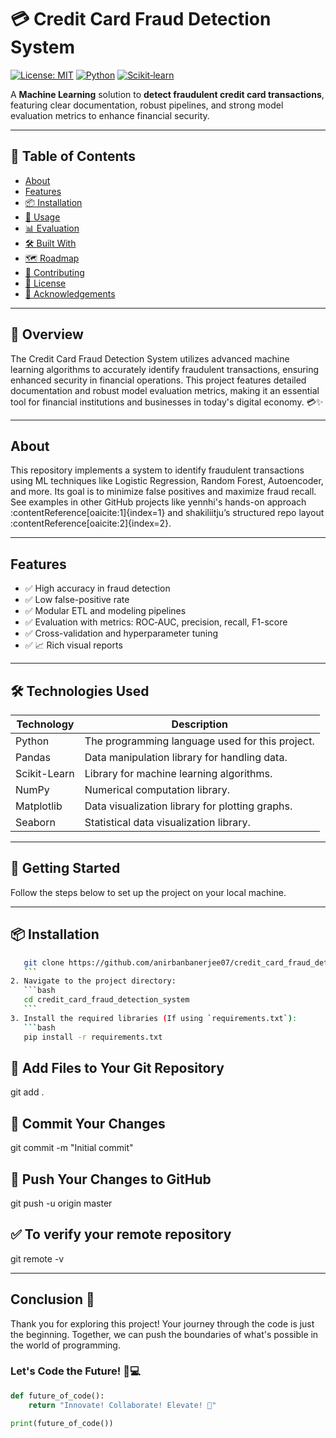 # 💳 Credit Card Fraud Detection System

[![License: MIT](https://img.shields.io/badge/License-MIT-yellow.svg)]()
[![Python](https://img.shields.io/badge/Python-3.8%2B-blue.svg)]()
[![Scikit‑learn](https://img.shields.io/badge/Scikit--learn-ml-brightgreen.svg)]()

A **Machine Learning** solution to **detect fraudulent credit card transactions**, featuring clear documentation, robust pipelines, and strong model evaluation metrics to enhance financial security.

---

## 🚀 Table of Contents

- [About](#about)  
- [Features](#features)  
- [📦 Installation](#installation)  
- [🎯 Usage](#usage)  
- [📊 Evaluation](#evaluation)  
- [🛠️ Built With](#built-with)  
- [🗺️ Roadmap](#roadmap)  
- [🤝 Contributing](#contributing)  
- [📄 License](#license)  
- [👤 Acknowledgements](#acknowledgements)

---

## 📖 Overview
The Credit Card Fraud Detection System utilizes advanced machine learning algorithms to accurately identify fraudulent transactions, ensuring enhanced security in financial operations. This project features detailed documentation and robust model evaluation metrics, making it an essential tool for financial institutions and businesses in today's digital economy. 💳✨

---

## About

This repository implements a system to identify fraudulent transactions using ML techniques like Logistic Regression, Random Forest, Autoencoder, and more. Its goal is to minimize false positives and maximize fraud recall. See examples in other GitHub projects like yennhi's hands-on approach :contentReference[oaicite:1]{index=1} and shakiliitju’s structured repo layout :contentReference[oaicite:2]{index=2}.

---

## Features

- ✅ High accuracy in fraud detection  
- ✅ Low false-positive rate  
- ✅ Modular ETL and modeling pipelines  
- ✅ Evaluation with metrics: ROC‑AUC, precision, recall, F1-score  
- ✅ Cross-validation and hyperparameter tuning  
- ✅ 📈 Rich visual reports

---

## 🛠️ Technologies Used

| Technology       | Description                                  |
|------------------|----------------------------------------------|
| Python       | The programming language used for this project. |
| Pandas       | Data manipulation library for handling data. |
| Scikit-Learn | Library for machine learning algorithms.      |
| NumPy        | Numerical computation library.                |
| Matplotlib   | Data visualization library for plotting graphs. |
| Seaborn      | Statistical data visualization library.       |

---

## 🚀 Getting Started
Follow the steps below to set up the project on your local machine.

---

## 📦 Installation

 ```bash
    git clone https://github.com/anirbanbanerjee07/credit_card_fraud_detection_system.git
    ```
2. Navigate to the project directory:
    ```bash
    cd credit_card_fraud_detection_system
    ```
3. Install the required libraries (If using `requirements.txt`):
    ```bash
    pip install -r requirements.txt
```

## 📂 Add Files to Your Git Repository
git add .
## 💾 Commit Your Changes
git commit -m "Initial commit"
## 🚀 Push Your Changes to GitHub
git push -u origin master
## ✅ To verify your remote repository
git remote -v

---

## Conclusion 🎉

Thank you for exploring this project! 
             Your journey through the code is just the beginning. 
Together, we can push the boundaries of what's possible in the world of programming. 

### Let's Code the Future! 🚀💻

```python
def future_of_code():
    return "Innovate! Collaborate! Elevate! 🌟"

print(future_of_code())
```
